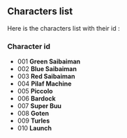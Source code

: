 ## Characters list

Here is the characters list with their id :

### Character id

- 001 **Green Saibaiman**
- 002 **Blue Saibaiman**
- 003 **Red Saibaiman**
- 004 **Pilaf Machine**
- 005 **Piccolo**
- 006 **Bardock**
- 007 **Super Buu**
- 008 **Goten**
- 009 **Turles**
- 010 **Launch**